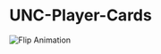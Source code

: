 # UNC-Player-Cards



![Flip Animation](https://github.com/user-attachments/assets/654f8b5b-ddb0-477c-a1c3-ebe0d2f26c1a)

